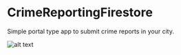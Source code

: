 # CrimeReportingFirestore
Simple portal type app to submit crime reports in your city.

![alt text](Users/kashifrizwan/Downloads/admin.gif "Admin View")
